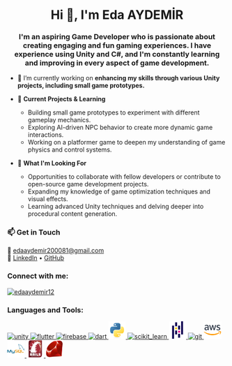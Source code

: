<h1 align="center">Hi 👋, I'm Eda AYDEMİR</h1>
<h3 align="center">I'm an aspiring Game Developer who is passionate about creating engaging and fun gaming experiences. I have experience using Unity and C#, and I'm constantly learning and improving in every aspect of game development.</h3>

- 🔭 I’m currently working on **enhancing my skills through various Unity projects, including small game prototypes.**  
- 🌟 **Current Projects & Learning**  
  - Building small game prototypes to experiment with different gameplay mechanics.  
  - Exploring AI-driven NPC behavior to create more dynamic game interactions.  
  - Working on a platformer game to deepen my understanding of game physics and control systems.

- 🎯 **What I'm Looking For**  
  - Opportunities to collaborate with fellow developers or contribute to open-source game development projects.  
  - Expanding my knowledge of game optimization techniques and visual effects.  
  - Learning advanced Unity techniques and delving deeper into procedural content generation.



### 📫 Get in Touch  
📧 edaaydemir200081@gmail.com  
🔗 [LinkedIn](https://linkedin.com/in/edaaydemir12) • [GitHub](https://github.com/edaaydemir)


<h3 align="left">Connect with me:</h3>
<p align="left">
<a href="https://linkedin.com/in/edaaydemir12" target="blank"><img align="center" src="https://raw.githubusercontent.com/rahuldkjain/github-profile-readme-generator/master/src/images/icons/Social/linked-in-alt.svg" alt="edaaydemir12" height="30" width="40" /></a>
</p>

<h3 align="left">Languages and Tools:</h3>
<p align="left">
    <a href="https://unity.com/" target="_blank"> <img src="https://www.vectorlogo.zone/logos/unity3d/unity3d-icon.svg" alt="unity" width="40" height="40"/> </a>
  <a href="https://flutter.dev/" target="_blank"> <img src="https://www.vectorlogo.zone/logos/flutterio/flutterio-icon.svg" alt="flutter" width="40" height="40"/> </a>
  <a href="https://firebase.google.com/" target="_blank"> <img src="https://www.vectorlogo.zone/logos/firebase/firebase-icon.svg" alt="firebase" width="40" height="40"/> </a>
  <a href="https://dart.dev/" target="_blank"> <img src="https://www.vectorlogo.zone/logos/dartlang/dartlang-icon.svg" alt="dart" width="40" height="40"/> </a>
  <a href="https://www.python.org/" target="_blank"> <img src="https://raw.githubusercontent.com/devicons/devicon/master/icons/python/python-original.svg" alt="python" width="40" height="40"/> </a>
   <a href="https://scikit-learn.org/" target="_blank" rel="noreferrer"> <img src="https://upload.wikimedia.org/wikipedia/commons/0/05/Scikit_learn_logo_small.svg" alt="scikit_learn" width="40" height="40"/> </a>
     <a href="https://pandas.pydata.org/" target="_blank" rel="noreferrer"> <img src="https://raw.githubusercontent.com/devicons/devicon/2ae2a900d2f041da66e950e4d48052658d850630/icons/pandas/pandas-original.svg" alt="pandas" width="40" height="40"/>
  <a href="https://git-scm.com/" target="_blank"> <img src="https://www.vectorlogo.zone/logos/git-scm/git-scm-icon.svg" alt="git" width="40" height="40"/> </a>
  <a href="https://aws.amazon.com" target="_blank" rel="noreferrer"> <img src="https://raw.githubusercontent.com/devicons/devicon/master/icons/amazonwebservices/amazonwebservices-original-wordmark.svg" alt="aws" width="40" height="40"/> </a> 
  <a href="https://www.mysql.com/" target="_blank" rel="noreferrer"> <img src="https://raw.githubusercontent.com/devicons/devicon/master/icons/mysql/mysql-original-wordmark.svg" alt="mysql" width="40" height="40"/> </a>
 <a href="https://rubyonrails.org" target="_blank" rel="noreferrer"> <img src="https://raw.githubusercontent.com/devicons/devicon/master/icons/rails/rails-original-wordmark.svg" alt="rails" width="40" height="40"/> </a> 
 <a href="https://www.ruby-lang.org/en/" target="_blank" rel="noreferrer"> <img src="https://raw.githubusercontent.com/devicons/devicon/master/icons/ruby/ruby-original.svg" alt="ruby" width="40" height="40"/> </a>

